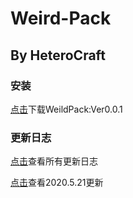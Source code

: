 # Weird-Pack
## By HeteroCraft


### 安装
[点击](https://github.com/HeteroCraft/Weird-Pack/blob/master/WeirdPackVer0.0.1.mcpack)下载WeildPack:Ver0.0.1


### 更新日志

[点击](https://github.com/HeteroCraft/Weird-Pack/blob/master/UpdateLog.md#heterocraft%E6%80%AA%E5%BC%82%E6%9D%90%E8%B4%A8%E5%8C%85%E6%9B%B4%E6%96%B0%E6%97%A5%E5%BF%97)查看所有更新日志

[点击](https://github.com/HeteroCraft/Weird-Pack/blob/master/UpdateLog.md#2020521%E6%9B%B4%E6%96%B0)查看2020.5.21更新

